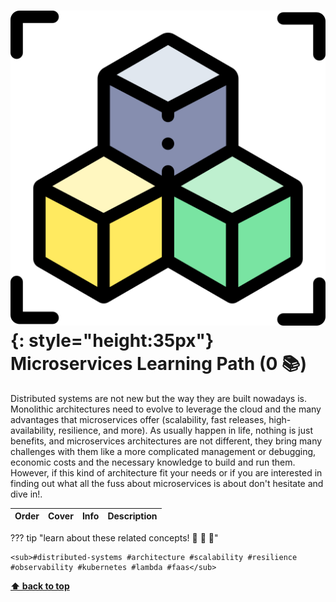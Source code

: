 [//]: # (Auto generated file from templates)

# ![img](/assets/learning-paths/icons/microservices.png){: style="height:35px"} Microservices Learning Path (0 :books:)

Distributed systems are not new but the way they are built nowadays is. Monolithic architectures need to evolve to leverage the cloud and the many advantages that microservices offer (scalability, fast releases, high-availability, resilience, and more). As usually happen in life, nothing is just benefits, and microservices architectures are not different, they bring many challenges with them like a more complicated management or debugging, economic costs and the necessary knowledge to build and run them. However, if this kind of architecture fit your needs or if you are interested in finding out what all the fuss about microservices is about don't hesitate and dive in!.

| Order | Cover | Info | Description |
| :---: | :---: | :--- | :--- |

??? tip "learn about these related concepts! :round_pushpin: :beginner: :gem:"

    <sub>#distributed-systems #architecture #scalability #resilience #observability #kubernetes #lambda #faas</sub>

[**⬆ back to top**](#microservices-learning-path-0)
